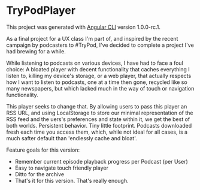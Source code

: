 # TryPodPlayer

This project was generated with [Angular CLI](https://github.com/angular/angular-cli) version 1.0.0-rc.1.

As a final project for a UX class I'm part of, and inspired by the recent campaign by podcasters to #TryPod, I've decided to complete a project I've had brewing for a while.

While listening to podcasts on various devices, I have had to face a foul choice: A bloated player with decent functionality that caches everything I listen to, killing my device's storage, or a web player, that actually respects how I want to listen to podcasts, one at a time then gone, recycled like so many newspapers, but which lacked much in the way of touch or navigation functionality.

This player seeks to change that. By allowing users to pass this player an RSS URL, and using LocalStorage to store our minimal representation of the RSS feed and the uers's preferences and state within it, we get the best of both worlds. Persistent behavior. Tiny little footprint. Podcasts downloaded fresh each time you access them, which, while not ideal for all cases, is a much safter default than 'endlessly cache and bloat'.

Feature goals for this version:
* Remember current episode playback progress per Podcast (per User)
* Easy to navigate touch friendly player
* Ditto for the archive
* That's it for this version. That's really enough.